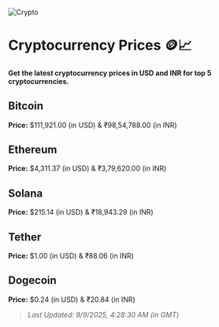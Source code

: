 
![Crypto](https://www.techguide.com.au/wp-content/uploads/2020/11/crypto3.jpeg)

# Cryptocurrency Prices 🪙📈

#### Get the latest cryptocurrency prices in USD and INR for top 5 cryptocurrencies.

## Bitcoin

**Price:** $111,921.00 (in USD) & ₹98,54,788.00 (in INR)

## Ethereum

**Price:** $4,311.37 (in USD) & ₹3,79,620.00 (in INR)

## Solana

**Price:** $215.14 (in USD) & ₹18,943.29 (in INR)

## Tether

**Price:** $1.00 (in USD) & ₹88.06 (in INR)

## Dogecoin

**Price:** $0.24 (in USD) & ₹20.84 (in INR)

> _Last Updated: 9/9/2025, 4:28:30 AM (in GMT)_
